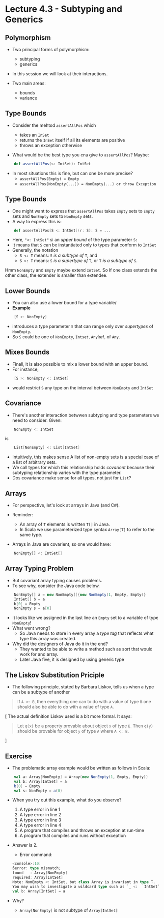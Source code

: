 # Lecture 4.3 - Subtyping and Generics

## Polymorphism
* Two principal forms of polymorphism:
	* subtyping
	* generics

* In this session we will look at their interactions.
* Two main areas:
	* bounds
	* variance

## Type Bounds
* Consider the mehtod `assertAllPos` which
	* takes an `InSet`
	* returns the `InSet` itself if all its elements are positive
	* throws an exception otherwise

* What would be the best type you cna give to `assertAllPos`? Maybe: 	  
```scala
	def assertAllPos(s: IntSet): IntSet
```

* In most situations this is fine, but can one be more precise?
	* `assertAllPos(Empty) = Empty`
	* `assertAllPos(NonEmpty(...)) = NonEmpty(...) or throw Exception`

## Type Bounds
* One might want to express that `assertAllPos` takes `Empty` sets to `Empty` sets and `NonEmpty` sets to `NonEmpty` sets.
* A way to express this is:

```scala
	def assertAllPos[S <: IntSet](r: S): S = ...
```

* Here, `"<: IntSet"` si an *upper bound* of the type parameter `S:`
* It means that `S` can be instantiated only to types that conform to `IntSet`
* Generally, the notation
	* `S <: T` means: `S` *is a subtype of* `T`, and
	* `S >: T` means: `S` *is a supertype of* `T`, or `T` *is a subtype of* `S`.

Hmm  `NonEmpty` and `Empty` maybe extend `IntSet`. So If one class extends the other class, the extender is smaller than extendee.

## Lower Bounds
* You can also use a lower bound for a type variable/
* **Example**

```scala
	[S >: NonEmpty]
```

* introduces a type parameter `S` that can range only over *supertypes* of `NonEmpty`.
* So `S` could be one of `NonEmpty`, `Intset`, `AnyRef`, of `Any`.

## Mixes Bounds
* Finall, it is also possible to mix a lower bound with an upper bound.
* For instance,

```scala
	[S >: NonEmpty <: IntSet]
```
* would restrict `S` any type on the interval between `NonEmpty` and `IntSet`

## Covariance
* There's another interaction betwwen subtyping and type parameters we need to consider. Given:

```scala
	NonEmpty <: IntSet
```

is 

```scala
	List[NonEmpty] <: List[IntSet]
```

* Intuitively, this makes sense A list of non-empty sets is a special case of a list of arbitrary sets.
* We call types for which this relationship holds *covarient* because their subtyping relationship varies with the type parameter.
* Dos covariance make sense for all types, not just for `List`?

## Arrays
* For perspective, let's look at arrays in Java (and C#).
* Reminder:
	* An array of `T` elements is written `T[]` in Java.
	* In Scala we use parameterized type syntax `Array[T]` to refer to the same type.

* Arrays in Java are covarient, so one would have:

```scala
	NonEmpty[] <: IntSet[]
```
## Array Typing Problem 
* But covariant array typing causes problems.
* To see why, consider the Java code below.

```scala
	NonEmpty[] a = new NonEmpty[]{new NonEmpty(1, Empty, Empty)}
	IntSet[] b = a
	b[0] = Empty
	NonEmpty s = a[0]
```

* It looks like we assigned in the last line an `Empty` set to a variable of type `NonEmpty`!
* What went wrong?
	* So Java needs to store in every array a *type tag* that reflects what type this array was created. 
* Why did the designers of Java do it in the end?
	* They wanted to be able to write a method such as sort that would work for and array.
	* Later Java five, it is designed by using generic type

## The Liskov Substitution Priciple
* The following principle, stated by Barbara Liskov, tells us when a type can be a subtype of another

> If `A <: B`, then everything one can to do with a value of type `B` one should also be able to do with a value of type `A`.

[ The actual definition Liskov used is a bit more formal. It says:

> Let `q(x)` be a property provable about object `x` of type `B`. Then `q(y)` should be provable for object `y` of type `A` where `A <: B`.

]
 
## Exercise
* The problematic array example would be written as follows in Scala:

```scala
	val a: Array[NonEmpty] = Array(new NonEmpty(1, Empty, Empty))
	val b: Array[IntSet] = a
	b(0) = Empty
	val s: NonEmpty = a(0)
```

* When you try out this example, what do you observe?
	1. A type error in line 1
	2. A type error in line 2
	3. A type error in line 3
	4. A type error in line 4
	5. A program that compiles and throws an exception at run-time
	6. A program that compiles and runs without exception
	
* Answer is 2.
	* Error command:
	
	```scala
	<console>:10:
	ßerror: type mismatch;
 	found   : Array[NonEmpty]
 	required: Array[IntSet]
	Note: NonEmpty <: IntSet, but class Array is invariant in type T.
	You may wish to investigate a wildcard type such as `_ <: 	IntSet`. (SLS 3.2.10)
   val b: Array[IntSet] = a
   ```
* Why?
	* `Array[NonEmpty]` is not subtype of `Array[IntSet]`